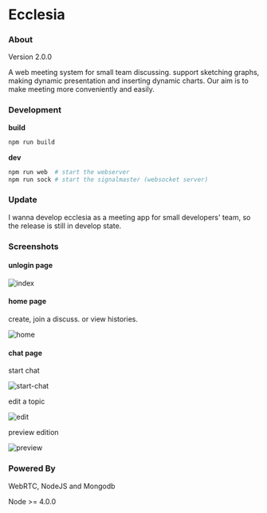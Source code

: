 # Ecclesia

### About

Version 2.0.0

A web meeting system for small team discussing. support sketching graphs,
making dynamic presentation and inserting dynamic charts. Our aim is to
make meeting more conveniently and easily.


### Development

**build**

```sh
npm run build
```

**dev**

```sh
npm run web  # start the webserver
npm run sock # start the signalmaster (websocket server)
```


### Update

I wanna develop ecclesia as a meeting app for small developers' team, so the release
is still in develop state.


### Screenshots

#### unlogin page

![index](http://lavende.github.io/img/2015/ecclesia/index.png)

#### home page

create, join a discuss. or view histories.

![home](http://lavende.github.io/img/2015/ecclesia/home.png)

#### chat page

start chat

![start-chat](http://lavende.github.io/img/2015/ecclesia/start-chat.png)

edit a topic

![edit](http://lavende.github.io/img/2015/ecclesia/edit.png)

preview edition

![preview](http://lavende.github.io/img/2015/ecclesia/preview.png)


### Powered By

WebRTC, NodeJS and Mongodb

Node >= 4.0.0
